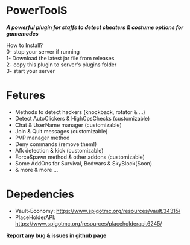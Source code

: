 # PowerToolS

**_A powerful plugin for staffs to detect cheaters & costume options for gamemodes_**

How to Install?                                                           
0- stop your server if running                                                                                                         
1- Download the latest jar file from releases                                                                                            
2- copy this plugin to server's plugins folder                                                                         
3- start your server                                              

# Fetures
* Methods to detect hackers (knockback, rotator & ...)
* Detect AutoClickers & HighCpsChecks (customizable)
* Chat & UserName manager (customizable)
* Join & Quit messages (customizable)
* PVP manager method
* Deny commands (remove them!)
* Afk detection & kick (customizable)
* ForceSpawn method & other addons (customizable)
* Some AddOns for Survival, Bedwars & SkyBlock(Soon) 
* & more & more ...

# Depedencies
- Vault-Economy: https://www.spigotmc.org/resources/vault.34315/
- PlaceHolderAPI: https://www.spigotmc.org/resources/placeholderapi.6245/

**Report any bug & issues in github page**
